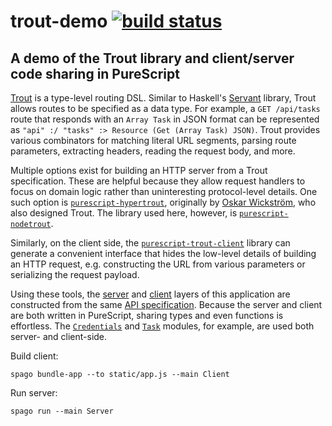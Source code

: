 # trout-demo [![build status](https://img.shields.io/travis/nsaunders/trout-demo.svg)](https://travis-ci.org/nsaunders/trout-demo)
## A demo of the Trout library and client/server code sharing in PureScript

[Trout](https://github.com/purescript-hyper/purescript-trout) is a type-level routing DSL. Similar to Haskell's [Servant](https://github.com/haskell-servant/servant) library, Trout allows routes to be specified as a data type. For example, a `GET /api/tasks` route that responds with an `Array Task` in JSON format can be represented as `"api" :/ "tasks" :> Resource (Get (Array Task) JSON)`. Trout provides various combinators for matching literal URL segments, parsing route parameters, extracting headers, reading the request body, and more.

Multiple options exist for building an HTTP server from a Trout specification. These are helpful because they allow request handlers to focus on domain logic rather than uninteresting protocol-level details. One such option is [`purescript-hypertrout`](https://github.com/purescript-hyper/purescript-hypertrout), originally by [Oskar Wickström](https://wickstrom.tech), who also designed Trout. The library used here, however, is [`purescript-nodetrout`](https://github.com/nsaunders/purescript-nodetrout).

Similarly, on the client side, the [`purescript-trout-client`](https://github.com/purescript-hyper/purescript-trout-client) library can generate a convenient interface that hides the low-level details of building an HTTP request, e.g. constructing the URL from various parameters or serializing the request payload.

Using these tools, the [server](src/Server.purs) and [client](src/Client.purs) layers of this application are constructed from the same [API specification](src/API.purs). Because the server and client are both written in PureScript, sharing types and even functions is effortless. The [`Credentials`](src/Credentials.purs) and [`Task`](src/Task.purs) modules, for example, are used both server- and client-side.

Build client:
```
spago bundle-app --to static/app.js --main Client
```

Run server:
```
spago run --main Server
```
